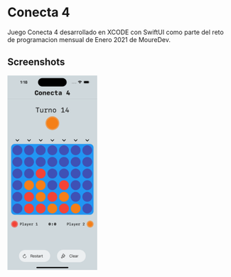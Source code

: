 
# Conecta 4

Juego Conecta 4 desarrollado en XCODE con SwiftUI como parte del reto de programacion mensual de Enero 2021 de MoureDev.



## Screenshots

<img src="/Images/Screenshot01.png?raw=true" width="40%" height="40%">